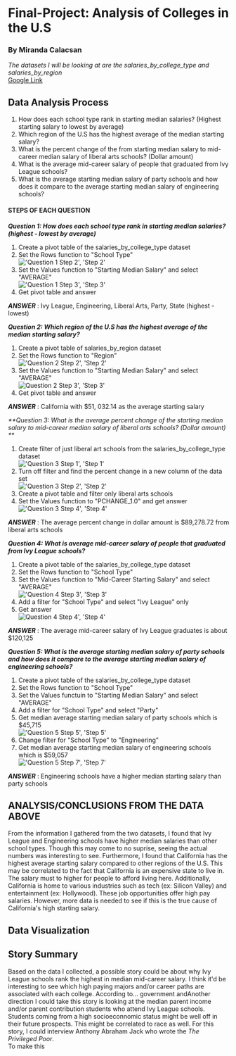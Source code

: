 # Final-Project: Analysis of Colleges in the U.S
### By Miranda Calacsan

*The datasets I will be looking at are the salaries_by_college_type and salaries_by_region* <br>
[Google Link](https://docs.google.com/spreadsheets/d/1ozqx3X2jfS3dyZFmvf43g2-FAip2kDUdBGGtY8Bnr_c/edit?usp=sharing) 

## Data Analysis Process
1. How does each school type rank in starting median salaries? (Highest starting salary to lowest by average)
2. Which region of the U.S has the highest average of the median starting salary?
3. What is the percent change of the from starting median salary to mid-career median salary of liberal arts schools? (Dollar amount)
4. What is the average mid-career salary of people that graduated from Ivy League schools? 
5. What is the average starting median salary of party schools and how does it compare to the average starting median salary of engineering schools?

#### STEPS OF EACH QUESTION
_**Question 1: How does each school type rank in starting median salaries? (highest - lowest by average)**_ <br>
1. Create a pivot table of the salaries_by_college_type dataset
2. Set the Rows function to "School Type" <br>
!['Question 1 Step 2', 'Step 2'](/Q1_step2.png)
3. Set the Values function to "Starting Median Salary" and select "AVERAGE" <br>
!['Question 1 Step 3', 'Step 3'](/Q1_step3.png)
4. Get pivot table and answer

_**ANSWER**_ : Ivy League, Engineering, Liberal Arts, Party, State (highest - lowest) <br>

_**Question 2: Which region of the U.S has the highest average of the median starting salary?**_
1. Create a pivot table of salaries_by_region dataset
2. Set the Rows function to "Region" <br>
!['Question 2 Step 2', 'Step 2'](/Q2_step2.png)
3. Set the Values function to "Starting Median Salary" and select "AVERAGE" <br>
![Question 2 Step 3', 'Step 3'](/Q2_step3.png)
4. Get pivot table and answer

_**ANSWER**_ : California with $51, 032.14 as the average starting salary

_**Question 3: What is the average percent change of the starting median salary to mid-career median salary of liberal arts schools? (Dollar amount) **_
1. Create filter of just liberal art schools from the salaries_by_college_type dataset <br>
!['Question 3 Step 1', 'Step 1'](/Q3_step1.png)
2. Turn off filter and find the percent change in a new column of the data set <br>
!['Question 3 Step 2', 'Step 2'](/Q3_step2.png)
3. Create a pivot table and filter only liberal arts schools
4. Set the Values function to "PCHANGE_1.0" and get answer <br>
!['Question 3 Step 4', 'Step 4'](/Q3_step4.png)

_**ANSWER**_ : The average percent change in dollar amount is $89,278.72 from liberal arts schools

_**Question 4: What is average mid-career salary of people that graduated from Ivy League schools?**_
1. Create a pivot table of the salaries_by_college_type dataset
2. Set the Rows function to "School Type"
3. Set the Values function to "Mid-Career Starting Salary" and select "AVERAGE" <br>
!['Question 4 Step 3', 'Step 3'](/Q4_step3.png)
4. Add a filter for "School Type" and select "Ivy League" only
5. Get answer <br>
![Question 4 Step 4', 'Step 4'](/Q4_step4.png) 

_**ANSWER**_ : The average mid-career salary of Ivy League graduates is about $120,125

_**Question 5: What is the average starting median salary of party schools and how does it compare to the average starting median salary of engineering schools?**_
1. Create a pivot table of the salaries_by_college_type dataset
2. Set the Rows function to "School Type" 
3. Set the Values functuin to "Starting Median Salary" and select "AVERAGE"
4. Add a filter for "School Type" and select "Party" 
5. Get median average starting median salary of party schools which is $45,715 <br>
!['Question 5 Step 5', 'Step 5'](/Q5_step5.png)
6. Change filter for "School Type" to "Engineering"
7. Get median average starting median salary of engineering schools which is $59,057 <br>
!['Question 5 Step 7', 'Step 7'](/Q5_step7.png)

_**ANSWER**_ : Engineering schools have a higher median starting salary than party schools

## ANALYSIS/CONCLUSIONS FROM THE DATA ABOVE
From the information I gathered from the two datasets, I found that Ivy League and Engineering schools have higher median salaries than other school types. Though this may come to no suprise, seeing the actual numbers was interesting to see. Furthermore, I found that California has the highest average starting salary compared to other regions of the U.S. This may be correlated to the fact that California is an expensive state to live in. The salary must to higher for people to afford living here. Additionally, California is home to various industries such as tech (ex: Silicon Valley) and entertainment (ex: Hollywood). These job opportunities offer high pay salaries. However, more data is needed to see if this is the true cause of California's high starting salary. 

## Data Visualization

## Story Summary
Based on the data I collected, a possible story could be about why Ivy League schools rank the highest in median mid-career salary. I think it'd be interesting to see which high paying majors and/or career paths are associated with each college.  According to... government andAnother direction I could take this story is looking at the median parent income and/or parent contribution students who attend Ivy League schools. Students coming from a high socioeconnomic status might be well off in their future prospects. This might be correlated to race as well. For this story, I could interview Anthony Abraham Jack who wrote the *The Privileged Poor*. <br>
To make this 
